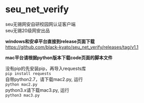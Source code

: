 # seu_net_verify
seu无锡网安自研校园网认证客户端  
seu无锡20级网安出品  
  
**windows和安卓平台直接到release页面下载**  
https://github.com/black-kyato/seu_net_verify/releases/tag/v1.1  
  
  
**mac平台请根据python版本下载code页面的脚本文件**  
  
没有pip的先安装pip，再导入requests库  
`pip install requests`    
自带python2.7，请下载mac2.py, 运行   
`python mac2.py`  
python3.x请下载mac3.py, 运行  
`python3 mac3.py`  
